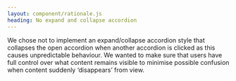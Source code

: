 ```yaml
---
layout: component/rationale.js
heading: No expand and collapse accordion
---
```


We chose not to implement an expand/collapse accordion style that collapses the open accordion when another accordion is clicked as this causes unpredictable behaviour. We wanted to make sure that users have full control over what content remains visible to minimise possible confusion when content suddenly ‘disappears’ from view.

